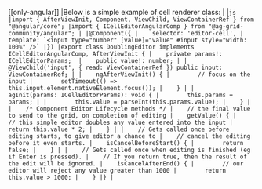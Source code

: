 [[only-angular]]
|Below is a simple example of cell renderer class:
|
|```js
|import { AfterViewInit, Component, ViewChild, ViewContainerRef } from "@angular/core";
|import { ICellEditorAngularComp } from "@ag-grid-community/angular";
|
|@Component({
|    selector: 'editor-cell',
|    template: `<input type="number" [value]="value" #input style="width: 100%" />`
|})
|export class DoublingEditor implements ICellEditorAngularComp, AfterViewInit {
|    private params!: ICellEditorParams; 
|    public value!: number;
|
|    @ViewChild('input', { read: ViewContainerRef }) public input: ViewContainerRef;
|
|    ngAfterViewInit() {
|        // focus on the input
|        setTimeout(() => this.input.element.nativeElement.focus());
|    }
|
|    agInit(params: ICellEditorParams): void {
|        this.params = params;
|
|        this.value = parseInt(this.params.value);
|    }
|
|    /* Component Editor Lifecycle methods */
|    // the final value to send to the grid, on completion of editing
|    getValue() {
|        // this simple editor doubles any value entered into the input
|        return this.value * 2;
|    }
|
|    // Gets called once before editing starts, to give editor a chance to
|    // cancel the editing before it even starts.
|    isCancelBeforeStart() {
|        return false;
|    }
|
|    // Gets called once when editing is finished (eg if Enter is pressed).
|    // If you return true, then the result of the edit will be ignored.
|    isCancelAfterEnd() {
|        // our editor will reject any value greater than 1000
|        return this.value > 1000;
|    }
|}
|```
